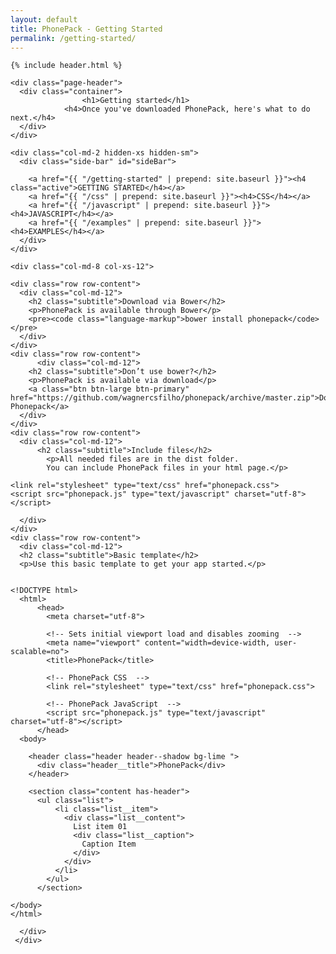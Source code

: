 ```yaml
---
layout: default
title: PhonePack - Getting Started
permalink: /getting-started/
---
```


<div class="feat">

    {% include header.html %}
    
    <div class="page-header">
      <div class="container">
      				<h1>Getting started</h1>
      			<h4>Once you've downloaded PhonePack, here's what to do next.</h4>
      </div>
    </div>
</div>

<div class="container">
  <div class="row">
  
    <div class="col-md-2 hidden-xs hidden-sm">
      <div class="side-bar" id="sideBar">

        <a href="{{ "/getting-started" | prepend: site.baseurl }}"><h4 class="active">GETTING STARTED</h4></a>
        <a href="{{ "/css" | prepend: site.baseurl }}"><h4>CSS</h4></a>
        <a href="{{ "/javascript" | prepend: site.baseurl }}"><h4>JAVASCRIPT</h4></a>
        <a href="{{ "/examples" | prepend: site.baseurl }}"><h4>EXAMPLES</h4></a>
      </div>
    </div>
 
    <div class="col-md-8 col-xs-12">

    <div class="row row-content">
      <div class="col-md-12">
        <h2 class="subtitle">Download via Bower</h2>
        <p>PhonePack is available through Bower</p>
        <pre><code class="language-markup">bower install phonepack</code></pre>
      </div>
    </div>
    <div class="row row-content">
          <div class="col-md-12">
        <h2 class="subtitle">Don’t use bower?</h2>
        <p>PhonePack is available via download</p>
        <a class="btn btn-large btn-primary" href="https://github.com/wagnercsfilho/phonepack/archive/master.zip">Download Phonepack</a>
      </div>
    </div>
    <div class="row row-content">
      <div class="col-md-12">
          <h2 class="subtitle">Include files</h2>
            <p>All needed files are in the dist folder.
            You can include PhonePack files in your html page.</p>
  <pre><code class="language-markup">&lt;link rel="stylesheet" type="text/css" href="phonepack.css"&gt;
&lt;script src="phonepack.js" type="text/javascript" charset="utf-8"&gt;&lt;/script&gt;</code></pre>
      </div>
    </div>
    <div class="row row-content">
  	  <div class="col-md-12">
  	  <h2 class="subtitle">Basic template</h2>
      <p>Use this basic template to get your app started.</p>
<pre><code class="language-markup">
&lt;!DOCTYPE html&gt;
  &lt;html&gt;
      &lt;head&gt;
        &lt;meta charset="utf-8"&gt;
        
        &lt;!-- Sets initial viewport load and disables zooming  --&gt;
        &lt;meta name="viewport" content="width=device-width, user-scalable=no"&gt;
        &lt;title&gt;PhonePack&lt;/title&gt;
  
        &lt;!-- PhonePack CSS  --&gt;
        &lt;link rel="stylesheet" type="text/css" href="phonepack.css"&gt;
  
        &lt;!-- PhonePack JavaScript  --&gt;
        &lt;script src="phonepack.js" type="text/javascript" charset="utf-8"&gt;&lt;/script&gt;
      &lt;/head&gt;
  &lt;body&gt;
  
    &lt;header class="header header--shadow bg-lime "&gt;
      &lt;div class="header__title"&gt;PhonePack&lt;/div&gt;
    &lt;/header&gt;
  
    &lt;section class="content has-header"&gt;
      &lt;ul class="list"&gt;
          &lt;li class="list__item"&gt;
            &lt;div class="list__content"&gt;
              List item 01
              &lt;div class="list__caption"&gt;
                Caption Item
              &lt;/div&gt;
            &lt;/div&gt;
          &lt;/li&gt;
        &lt;/ul&gt;
      &lt;/section&gt;
  
&lt;/body&gt;
&lt;/html&gt;</code></pre>

  	  </div>
  	 </div>
  
  </div>
 </div>
</div>